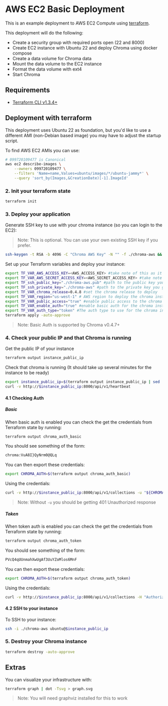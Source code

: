 # AWS EC2 Basic Deployment

This is an example deployment to AWS EC2 Compute using [terraform](https://www.terraform.io/).

This deployment will do the following:

- Create a security group with required ports open (22 and 8000)
- Create EC2 instance with Ubuntu 22 and deploy Chroma using docker compose
- Create a data volume for Chroma data
- Mount the data volume to the EC2 instance
- Format the data volume with ext4
- Start Chroma

## Requirements

- [Terraform CLI v1.3.4+](https://developer.hashicorp.com/terraform/tutorials/gcp-get-started/install-cli)

## Deployment with terraform

This deployment uses Ubuntu 22 as foundation, but you'd like to use a different AMI (non-Debian based image) you may have to adjust the startup script.

To find AWS EC2 AMIs you can use:

```bash
# 099720109477 is Canonical
aws ec2 describe-images \
    --owners 099720109477 \
    --filters 'Name=name,Values=ubuntu/images/*/ubuntu-jammy*' \
    --query 'sort_by(Images,&CreationDate)[-1].ImageId'
```

### 2. Init your terraform state
```bash
terraform init
```

### 3. Deploy your application

Generate SSH key to use with your chroma instance (so you can login to the EC2):

> Note: This is optional. You can use your own existing SSH key if you prefer.

```bash
ssh-keygen -t RSA -b 4096 -C "Chroma AWS Key" -N "" -f ./chroma-aws && chmod 400 ./chroma-aws
```

Set up your Terraform variables and deploy your instance:

```bash
export TF_VAR_AWS_ACCESS_KEY=<AWS_ACCESS_KEY> #take note of this as it must be present in all of the subsequent steps
export TF_VAR_AWS_SECRET_ACCESS_KEY=<AWS_SECRET_ACCESS_KEY> #take note of this as it must be present in all of the subsequent steps
export TF_ssh_public_key="./chroma-aws.pub" #path to the public key you generated above (or can be different if you want to use your own key)
export TF_ssh_private_key="./chroma-aws" #path to the private key you generated above (or can be different if you want to use your own key) - used for formatting the Chroma data volume
export TF_VAR_chroma_release=0.4.8 #set the chroma release to deploy
export TF_VAR_region="us-west-1" # AWS region to deploy the chroma instance to
export TF_VAR_public_access="true" #enable public access to the chroma instance on port 8000
export TF_VAR_enable_auth="true" #enable basic auth for the chroma instance
export TF_VAR_auth_type="token" #The auth type to use for the chroma instance (token or basic)
terraform apply -auto-approve
```
> Note: Basic Auth is supported by Chroma v0.4.7+

### 4. Check your public IP and that Chroma is running

Get the public IP of your instance

```bash
terraform output instance_public_ip
```

Check that chroma is running (It should take up several minutes for the instance to be ready)

```bash
export instance_public_ip=$(terraform output instance_public_ip | sed 's/"//g')
curl -v http://$instance_public_ip:8000/api/v1/heartbeat
```

#### 4.1 Checking Auth

##### Basic
When basic auth is enabled you can check the get the credentials from Terraform state by running:

```bash
terraform output chroma_auth_basic
```

You should see something of the form:

```bash
chroma:VuA8I}QyNrm0@QLq
```

You can then export these credentials:

```bash
export CHROMA_AUTH=$(terraform output chroma_auth_basic)
```

Using the credentials:

```bash
curl -v http://$instance_public_ip:8000/api/v1/collections -u "${CHROMA_AUTH}"
```

> Note: Without `-u` you should be getting 401 Unauthorized response


##### Token
When token auth is enabled you can check the get the credentials from Terraform state by running:

```bash
terraform output chroma_auth_token
```

You should see something of the form:

```bash
PVcQ4qUUnmahXwUgAf3UuYZoMlos6MnF
```

You can then export these credentials:

```bash
export CHROMA_AUTH=$(terraform output chroma_auth_token)
```

Using the credentials:

```bash
curl -v http://$instance_public_ip:8000/api/v1/collections -H "Authorization: Bearer ${CHROMA_AUTH}"
```

#### 4.2 SSH to your instance


To SSH to your instance:

```bash
ssh -i ./chroma-aws ubuntu@$instance_public_ip
```

### 5. Destroy your Chroma instance
```bash
terraform destroy -auto-approve
```

## Extras

You can visualize your infrastructure with:

```bash
terraform graph | dot -Tsvg > graph.svg
```

>Note: You will need graphviz installed for this to work
